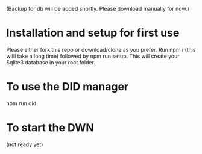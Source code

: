 (Backup for db will be added shortly. Please download manually for now.)

# Installation and setup for first use

Please either fork this repo or download/clone as you prefer. Run npm i (this willl take a long time)
followed by npm run setup. This will create your Sqlite3 database in your root folder.

# To use the DID manager
npm run did

# To start the DWN
(not ready yet)
